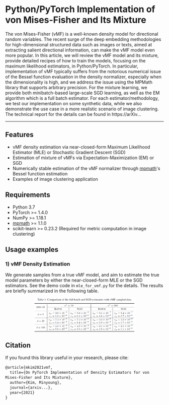 # Python/PyTorch Implementation of von Mises-Fisher and Its Mixture

The von Mises-Fisher (vMF) is a well-known density model for directional random variables. The recent surge of the deep embedding methodologies for high-dimensional structured data such as images or texts, aimed at extracting salient directional information, can make the vMF model even more popular. In this article, we will review the vMF model and its mixture, provide detailed recipes of how to train the models, focusing on the  maximum likelihood estimators, in Python/PyTorch. In particular, implementation of vMF typically suffers from the notorious numerical issue of the Bessel function evaluation in the density normalizer, especially when the dimensionality is high, and we address the issue using the MPMath library that supports arbitrary precision. For the mixture learning, we provide both  minibatch-based large-scale SGD learning, as well as the EM algorithm which is a full batch estimator. For each estimator/methodology, we test our implementation on some synthetic data, while we also demonstrate the use case in a more realistic scenario of image clustering. The technical report for the details can be found in https://arXiv...

---


## Features

* vMF density estimation via near-closed-form Maximum Likelihood Estimator (MLE) or Stochastic Gradient Descent (SGD)
* Estimation of mixture of vMFs via Expectation-Maximization (EM) or SGD
* Numerically stable estimation of the vMF normalizer through [mpmath](https://mpmath.org/)'s Bessel function estimation
* Examples of image clustering application


## Requirements

* Python 3.7
* PyTorch >= 1.4.0
* NumPy >= 1.18.1
* [mpmath](https://mpmath.org/) >= 1.1.0
* scikit-learn >= 0.23.2 (Required for metric computation in image clustering)


## Usage examples

### 1) vMF Density Estimation

We generate samples from a true vMF model, and aim to estimate the true model parameters by either the near-closed-form MLE or the SGD estimators. See the demo code in ```mle_for_vmf.py``` for the details. The results are briefly summarized in the following table. 

<p align="center">
  <img align="middle" src="./figs/vmf_results.png" width="324"/>
</p>




## Citation
If you found this library useful in your research, please cite:
```
@article{mkim2021vmf,
  title={On PyTorch Implementation of Density Estimators for von Mises-Fisher and Its Mixture},
  author={Kim, Minyoung},
  journal={arxiv...},
  year={2021}
}
```





